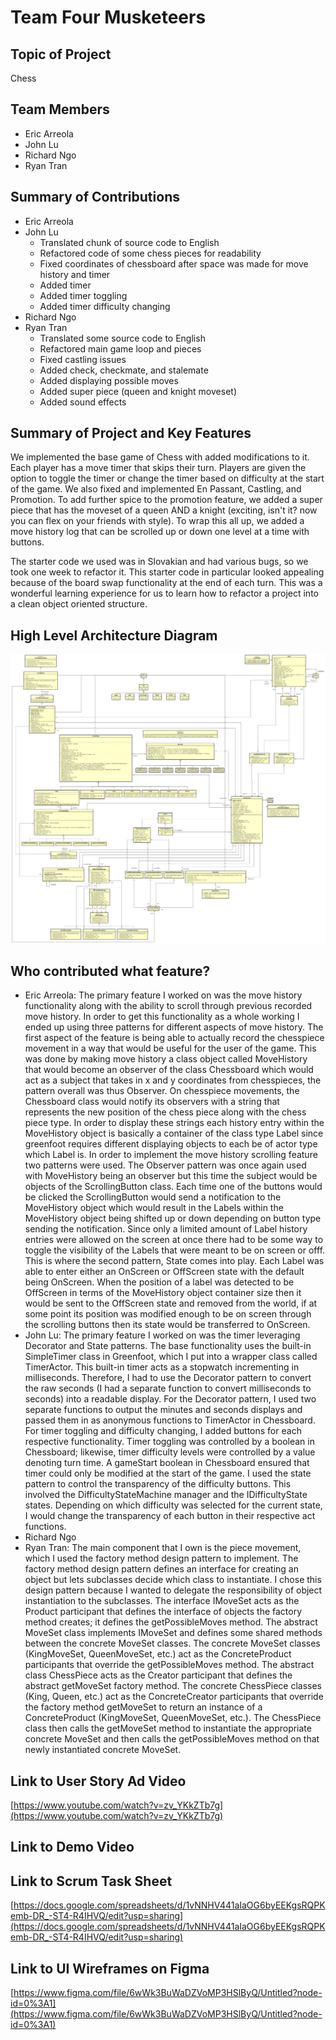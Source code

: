 # Team Four Musketeers

## Topic of Project
Chess

## Team Members
- Eric Arreola
- John Lu
- Richard Ngo
- Ryan Tran

## Summary of Contributions
- Eric Arreola
- John Lu
  - Translated chunk of source code to English
  - Refactored code of some chess pieces for readability
  - Fixed coordinates of chessboard after space was made for move history and timer
  - Added timer
  - Added timer toggling
  - Added timer difficulty changing
- Richard Ngo
- Ryan Tran
  - Translated some source code to English
  - Refactored main game loop and pieces
  - Fixed castling issues
  - Added check, checkmate, and stalemate
  - Added displaying possible moves
  - Added super piece (queen and knight moveset)
  - Added sound effects

## Summary of Project and Key Features

We implemented the base game of Chess with added modifications to it. Each player has a move timer that skips their turn. Players are given the option to toggle the timer or change the timer based on difficulty at the start of the game. We also fixed and implemented En Passant, Castling, and Promotion. To add further spice to the promotion feature, we added a super piece that has the moveset of a queen AND a knight (exciting, isn't it? now you can flex on your friends with style). To wrap this all up, we added a move history log that can be scrolled up or down one level at a time with buttons. 

The starter code we used was in Slovakian and had various bugs, so we took one week to refactor it. This starter code in particular looked appealing because of the board swap functionality at the end of each turn. This was a wonderful learning experience for us to learn how to refactor a project into a clean object oriented structure.

## High Level Architecture Diagram
![Architecture](architecture.png)

## Who contributed what feature?
- Eric Arreola: The primary feature I worked on was the move history functionality along with the ability to scroll through previous recorded move history. In order to get this functionality as a whole working I ended up using three patterns for different aspects of move history. The first aspect of the feature is being able to actually record the chesspiece movement in a way that would be useful for the user of the game. This was done by making move history a class object called MoveHistory that would become an observer of the class Chessboard which would act as a subject that takes in x and y coordinates from chesspieces, the pattern overall was thus Observer. On chesspiece movements, the Chessboard class would notify its observers with a string that represents the new position of the chess piece along with the chess piece type. In order to display these strings each history entry within the MoveHistory object is basically a container of the class type Label since greenfoot requires different displaying objects to each be of actor type which Label is. In order to implement the move history scrolling feature two patterns were used. The Observer pattern was once again used with MoveHistory being an observer but this time the subject would be objects of the ScrollingButton class. Each time one of the buttons would be clicked the ScrollingButton would send a notification to the MoveHistory object which would result in the Labels within the MoveHistory object being shifted up or down depending on button type sending the notification. Since only a limited amount of Label history entries were allowed on the screen at once there had to be some way to toggle the visibility of the Labels that were meant to be on screen or offf. This is where the second pattern, State comes into play. Each Label was able to enter either an OnScreen or OffScreen state with the default being OnScreen. When the position of a label was detected to be OffScreen in terms of the MoveHistory object container size then it would be sent to the OffScreen state and removed from the world, if at some point its position was modified enough to be on screen through the scrolling buttons then its state would be transferred to OnScreen. 
- John Lu: The primary feature I worked on was the timer leveraging Decorator and State patterns. The base functionality uses the built-in SimpleTimer class in Greenfoot, which I put into a wrapper class called TimerActor. This built-in timer acts as a stopwatch incrementing in milliseconds. Therefore, I had to use the Decorator pattern to convert the raw seconds (I had a separate function to convert milliseconds to seconds) into a readable display. For the Decorator pattern, I used two separate functions to output the minutes and seconds displays and passed them in as anonymous functions to TimerActor in Chessboard. For timer toggling and difficulty changing, I added buttons for each respective functionality. Timer toggling was controlled by a boolean in Chessboard; likewise, timer difficulty levels were controlled by a value denoting turn time. A gameStart boolean in Chessboard ensured that timer could only be modified at the start of the game. I used the state pattern to control the transparency of the difficulty buttons. This involved the DifficultyStateMachine manager and the IDifficultyState states. Depending on which difficulty was selected for the current state, I would change the transparency of each button in their respective act functions.
- Richard Ngo
- Ryan Tran: The main component that I own is the piece movement, which I used the factory method design pattern to implement. The factory method design pattern defines an interface for creating an object but lets subclasses decide which class to instantiate. I chose this design pattern because I wanted to delegate the responsibility of object instantiation to the subclasses. The interface IMoveSet acts as the Product participant that defines the interface of objects the factory method creates; it defines the getPossibleMoves method. The abstract MoveSet class implements IMoveSet and defines some shared methods between the concrete MoveSet classes. The concrete MoveSet classes (KingMoveSet, QueenMoveSet, etc.) act as the ConcreteProduct participants that override the getPossibleMoves method. The abstract class ChessPiece acts as the Creator participant that defines the abstract getMoveSet factory method. The concrete ChessPiece classes (King, Queen, etc.) act as the ConcreteCreator participants that override the factory method getMoveSet to return an instance of a ConcreteProduct (KingMoveSet, QueenMoveSet, etc.). The ChessPiece class then calls the getMoveSet method to instantiate the appropriate concrete MoveSet and then calls the getPossibleMoves method on that newly instantiated concrete MoveSet.

## Link to User Story Ad Video
[https://www.youtube.com/watch?v=zv_YKkZTb7g](https://www.youtube.com/watch?v=zv_YKkZTb7g)

## Link to Demo Video


## Link to Scrum Task Sheet
[https://docs.google.com/spreadsheets/d/1vNNHV441aIaOG6byEEKgsRQPKemb-DR_-ST4-R4IHVQ/edit?usp=sharing](https://docs.google.com/spreadsheets/d/1vNNHV441aIaOG6byEEKgsRQPKemb-DR_-ST4-R4IHVQ/edit?usp=sharing)


## Link to UI Wireframes on Figma
[https://www.figma.com/file/6wWk3BuWaDZVoMP3HSlByQ/Untitled?node-id=0%3A1](https://www.figma.com/file/6wWk3BuWaDZVoMP3HSlByQ/Untitled?node-id=0%3A1)
